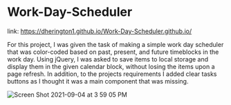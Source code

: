 # Work-Day-Scheduler
link:
https://dherington1.github.io/Work-Day-Scheduler.github.io/
 
For this project, I was given the task of making a simple work day scheduler that was color-coded based on past, present, and future timeblocks in the work day. Using jQuery, I was asked to save items to local storage and display them in the given calendar block, without losing the items upon a page refresh. In addition, to the projects requirements I added clear tasks buttons as I thought it was a main component that was missing.


![Screen Shot 2021-09-04 at 3 59 05 PM](https://user-images.githubusercontent.com/87780351/132110332-63d4f4c7-83e8-4acd-a91d-ae76936a62af.png)
